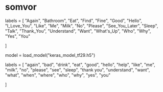# somvor

labels = [
"Again",
"Bathroom",
"Eat",
"Find",
"Fine",
"Good",
"Hello",
"I_Love_You",
"Like",
"Me",
"Milk",
"No",
"Please",
"See_You_Later",
"Sleep",
"Talk",
"Thank_You",
"Understand",
"Want",
"What's_Up",
"Who",
"Why",
"Yes",
"You"

]

model = load_model("keras_model_tf29.h5")

labels = [
"again",
"bad",
"drink",
"eat",
"good",
"hello",
"help",
"like",
"me",
"milk",
"no",
"please",
"see",
"sleep",
"thank you",
"understand",
"want",
"what",
"when",
"where",
"who",
"why",
"yes",
"you"

]
